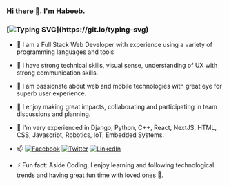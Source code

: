 ### Hi there 👋. I'm Habeeb.

### [![Typing SVG](https://readme-typing-svg.herokuapp.com?font=comfortaa&color=016EEA&size=24&width=500&lines=Software+Developer;Robotics+Engineer;Full-Stack+Developer;;Frontend+Engineer;;Backend+Engineer;and+Technopreneur!;Nice+to+meet+you...)](https://git.io/typing-svg)

- :man: I am a Full Stack Web Developer with experience using a variety of programming languages and tools

- :blossom: I have strong technical skills, visual sense, understanding of UX with strong communication skills.


- :trident: I am passionate about web and mobile technologies with great eye for superb user experience.
- 👯 I enjoy making great impacts, collaborating and participating in team discussions and planning.
- 🌱 I'm very experienced in Django, Python, C++, React, NextJS, HTML, CSS, Javascript, Robotics, IoT, Embedded Systems.
- 📫 [![Facebook](https://img.shields.io/badge/Facebook-%231877F2.svg?&style=for-the-badge&logo=facebook&logoColor=white)](https://facebook.com/lasisi.habeeb.5) [![Twitter](https://img.shields.io/badge/Twitter-%231DA1F2.svg?&style=for-the-badge&logo=twitter&logoColor=white)](https://twitter.com/Lasisi_Habeeb_A) [![LinkedIn](https://img.shields.io/badge/LinkedIn-%230077B5.svg?&style=for-the-badge&logo=linkedin&logoColor=white)](https://www.linkedin.com/in/habeeb-lasisi/)

- ⚡ Fun fact: Aside Coding, I enjoy learning and following technological trends and having great fun time with loved ones 💖.

